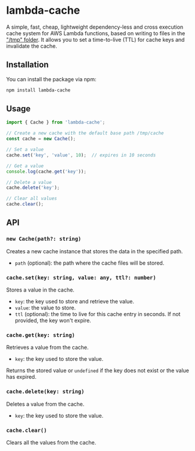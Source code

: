# lambda-cache

A simple, fast, cheap, lightweight dependency-less and cross execution cache system for AWS Lambda functions, based on writing to files in the ["/tmp" folder](https://aws.amazon.com/it/blogs/aws/aws-lambda-now-supports-up-to-10-gb-ephemeral-storage/). It allows you to set a time-to-live (TTL) for cache keys and invalidate the cache.

## Installation

You can install the package via npm:
```bash
npm install lambda-cache
```

## Usage

```typescript
import { Cache } from 'lambda-cache';

// Create a new cache with the default base path /tmp/cache
const cache = new Cache();

// Set a value
cache.set('key', 'value', 10);  // expires in 10 seconds

// Get a value
console.log(cache.get('key'));

// Delete a value
cache.delete('key');

// Clear all values
cache.clear();

```

## API

### `new Cache(path?: string)`

Creates a new cache instance that stores the data in the specified path.

- `path` (optional): the path where the cache files will be stored.
### `cache.set(key: string, value: any, ttl?: number)`

Stores a value in the cache.

- `key`: the key used to store and retrieve the value.
- `value`: the value to store.
- `ttl` (optional): the time to live for this cache entry in seconds. If not provided, the key won't expire.

### `cache.get(key: string)`

Retrieves a value from the cache.

- `key`: the key used to store the value.

Returns the stored value or `undefined` if the key does not exist or the value has expired.

### `cache.delete(key: string)`

Deletes a value from the cache.

- `key`: the key used to store the value.

### `cache.clear()`

Clears all the values from the cache.

